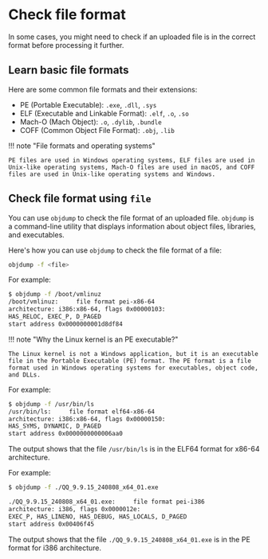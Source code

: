 # Check file format

In some cases, you might need to check if an uploaded file is in the correct format before processing it further.

## Learn basic file formats

Here are some common file formats and their extensions:

- PE (Portable Executable): `.exe`, `.dll`, `.sys`
- ELF (Executable and Linkable Format): `.elf`, `.o`, `.so`
- Mach-O (Mach Object): `.o`, `.dylib`, `.bundle`
- COFF (Common Object File Format): `.obj`, `.lib`

!!! note "File formats and operating systems"

    PE files are used in Windows operating systems, ELF files are used in Unix-like operating systems, Mach-O files are used in macOS, and COFF files are used in Unix-like operating systems and Windows.

## Check file format using `file`

You can use `objdump` to check the file format of an uploaded file. `objdump` is a command-line utility that displays information about object files, libraries, and executables.

Here's how you can use `objdump` to check the file format of a file:

```bash title="Check file format using objdump"
objdump -f <file>
```

For example:

```bash title="Check file format of an PE executable"
$ objdump -f /boot/vmlinuz
/boot/vmlinuz:     file format pei-x86-64
architecture: i386:x86-64, flags 0x00000103:
HAS_RELOC, EXEC_P, D_PAGED
start address 0x0000000001d8df84
```

!!! note "Why the Linux kernel is an PE executable?"

    The Linux kernel is not a Windows application, but it is an executable file in the Portable Executable (PE) format. The PE format is a file format used in Windows operating systems for executables, object code, and DLLs.

For example:

```bash title="Check file format of an ELF executable"
$ objdump -f /usr/bin/ls
/usr/bin/ls:     file format elf64-x86-64
architecture: i386:x86-64, flags 0x00000150:
HAS_SYMS, DYNAMIC, D_PAGED
start address 0x0000000000006aa0
```

The output shows that the file `/usr/bin/ls` is in the ELF64 format for x86-64 architecture.

For example:

```bash title="Check file format of QQ application"
$ objdump -f ./QQ_9.9.15_240808_x64_01.exe 

./QQ_9.9.15_240808_x64_01.exe:     file format pei-i386
architecture: i386, flags 0x0000012e:
EXEC_P, HAS_LINENO, HAS_DEBUG, HAS_LOCALS, D_PAGED
start address 0x00406f45
```

The output shows that the file `./QQ_9.9.15_240808_x64_01.exe` is in the PE format for i386 architecture.
